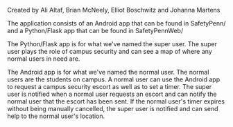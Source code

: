 Created by Ali Altaf, Brian McNeely, Elliot Boschwitz and Johanna Martens

The application consists of an Android app that can be found in SafetyPenn/ and a Python/Flask app that can be found in SafetyPennWeb/

The Python/Flask app is for what we've named the super user. The super user plays the role of campus security and can see a map of where any normal users in need are.

The Android app is for what we've named the normal user. The normal users are the students on campus. A normal user can use the Android app to request a campus security escort as well as to set a timer. The super user is notified when a normal user requests an escort and can notify the normal user that the escort has been sent. If the normal user's timer expires without being manually cancelled, the super user is notified and can send help to the normal user's location.
